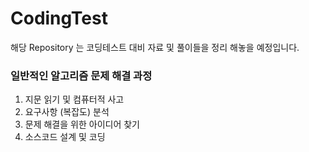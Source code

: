 # CodingTest

해당 Repository 는 코딩테스트 대비 자료 및 풀이들을 정리 해놓을 예정입니다.

### 일반적인 알고리즘 문제 해결 과정

1. 지문 읽기 및 컴퓨터적 사고
2. 요구사항 (복잡도) 분석
3. 문제 해결을 위한 아이디어 찾기
4. 소스코드 설계 및 코딩
